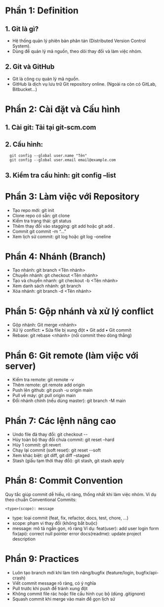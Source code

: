 # Phần 1: Definition
## 1. Git là gì? 
  - Hệ thống quản lý phiên bản phân tán (Distributed Version Control System).
  - Dùng để quản lý mã nguồn, theo dõi thay đổi và làm việc nhóm.
## 2. Git và GitHub
  - Git là công cụ quản lý mã nguồn.
  - GitHub là dịch vụ lưu trữ Git repository online. (Ngoài ra còn có GitLab, Bitbucket…)
  
# Phần 2: Cài đặt và Cấu hình
## 1. Cài git: Tải tại git-scm.com
## 2. Cấu hình: 
      git config --global user.name "Tên"
      git config --global user.email email@example.com
## 3. Kiểm tra cấu hình: git config –list

# Phần 3: Làm việc với Repository
  - Tạo repo mới: git init
  - Clone repo có sẵn: git clone <url>
  - Kiểm tra trạng thái: git status
  - Thêm thay đổi vào stagging: git add <file> hoặc git add .
  - Commit git commit -m “…”
  - Xem lịch sử commit: git log hoặc git log –oneline
    
# Phần 4: Nhánh (Branch)
  - Tạo nhánh: git branch <Tên nhánh>
  - Chuyển nhánh: git checkout <Tên nhánh>
  - Tạo và chuyển nhanh: git checkout -b <Tên nhánh>
  - Xem danh sách nhánh: git branch
  - Xóa nhánh: git branch -d <Tên nhánh>
    
# Phần 5: Gộp nhánh và xử lý conflict
  - Gộp nhánh: Git merge <nhánh>
  - Xử lý conflict:
    •	Sửa file bị xung đột
    •	Git add <file>
    •	Git commit
  - Rebase: git rebase <nhánh> (nối commit theo dòng thẳng)
    
# Phần 6: Git remote (làm việc với server)
  - Kiểm tra remote: git remote -v
  - Thêm remote: git remote add origin <url>
  - Push lên github: git push -u origin main
  - Pull về máy: git pull origin main
  - Đổi nhánh chính (nếu dùng master): git branch -M main
    
# Phần 7: Các lệnh nâng cao
  - Undo file đã thay đổi: git checkout -- <file>
  - Hủy toàn bộ thay đổi chưa commit: git reset –hard 
  - Hủy 1 commit: git revert <commit-id>
  - Chạy lại commit (soft reset): git reset --soft <commit-id>
  - Xem khác biệt: git diff, git diff –staged
  - Stash (giấu tạm thời thay đổi): git stash, git stash apply
    
# Phần 8: Commit Convention
Quy tắc giúp commit dễ hiểu, rõ ràng, thống nhất khi làm việc nhóm. Ví dụ theo chuẩn Conventional Commits:
 
   `<type>(scope): message`
  - type: loại commit (feat, fix, refactor, docs, test, chore, ...)
  - scope: phạm vi thay đổi (không bắt buộc)
  - message: mô tả ngắn gọn, rõ ràng
Ví dụ:
  feat(user): add user login form
  fix(api): correct null pointer error
  docs(readme): update project description

# Phần 9: Practices
- Luôn tạo branch mới khi làm tính năng/bugfix (feature/login, bugfix/api-crash)
- Viết commit message rõ ràng, có ý nghĩa
- Pull trước khi push để tránh xung đột
- Không commit file rác hoặc file cấu hình cục bộ (dùng .gitignore)
- Squash commit khi merge vào main để gọn lịch sử



